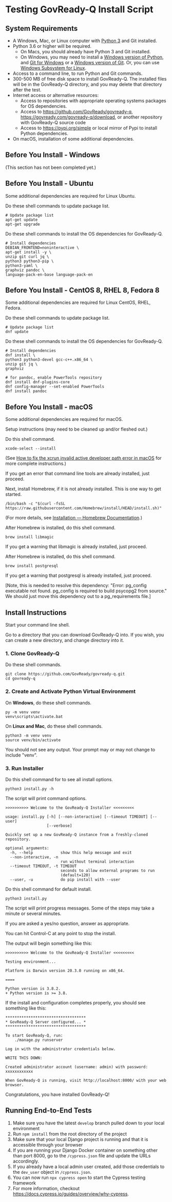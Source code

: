 # Testing GovReady-Q Install Script

## System Requirements

* A Windows, Mac, or Linux computer with [Python 3](https://www.python.org/downloads/) and Git installed.
* Python 3.6 or higher will be required.
  * On Macs, you should already have Python 3 and Git installed.
  * On Windows, you may need to install a [Windows version of Python](https://www.python.org/downloads/windows/), and [Git for Windows](https://gitforwindows.org/) or a [Windows version of Git](https://git-scm.com/download/win).  Or, you can use [Windows Subsystem for Linux](https://docs.microsoft.com/en-us/windows/wsl/install-win10).
* Access to a command line, to run Python and Git commands.
* 300-500 MB of free disk space to install GovReady-Q. The installed files will be in the GovReady-Q directory, and you may delete that directory after the test.
* Internet access or alternative resources:
  * Access to repositories with appropriate operating systems packages for OS dependencies.
  * Access to https://github.com/GovReady/govready-q, https://govready.com/govready-q/download, or another repository with GovReady-Q source code
  * Access to https://pypi.org/simple or local mirror of Pypi to install Python dependencies. 
* On macOS, installation of some additional dependencies.

## Before You Install - Windows

(This section has not been completed yet.)

## Before You Install - Ubuntu

Some additional dependencies are required for Linux Ubuntu.

Do these shell commands to update package list.

```shell
# Update package list
apt-get update
apt-get upgrade
```

Do these shell commands to install the OS dependencies for GovReady-Q.

```shell
# Install dependencies
DEBIAN_FRONTEND=noninteractive \
apt-get install -y \
unzip git curl jq \
python3 python3-pip \
python3-yaml \
graphviz pandoc \
language-pack-en-base language-pack-en
```

## Before You Install - CentOS 8, RHEL 8, Fedora 8

Some additional dependencies are required for Linux CentOS, RHEL, Fedora.

Do these shell commands to update package list.

```shell
# Update package list
dnf update
```

Do these shell commands to install the OS dependencies for GovReady-Q.

```shell
# Install dependencies
dnf install \
python3 python3-devel gcc-c++.x86_64 \
unzip git jq \
graphviz

# for pandoc, enable PowerTools repository
dnf install dnf-plugins-core
dnf config-manager --set-enabled PowerTools
dnf install pandoc
```

## Before You Install - macOS

Some additional dependencies are required for macOS.

Setup instructions (may need to be cleaned up and/or fleshed out.)

Do this shell command.

```shell
xcode-select --install
```

(See [How to fix the xcrun invalid active developer path error in macOS](https://flaviocopes.com/fix-xcrun-error-invalid-active-developer-path/) for more complete instructions.)

If you get an error that command line tools are already installed, just proceed.

Next, install Homebrew, if it is not already installed.  This is one way to get started.

```shell
/bin/bash -c "$(curl -fsSL https://raw.githubusercontent.com/Homebrew/install/HEAD/install.sh)"
```

(For more details, see [Installation — Homebrew Documentation](https://brew.sh/).)

After Homebrew is installed, do this shell command.

```shell
brew install libmagic
```

If you get a warning that libmagic is already installed, just proceed.

After Homebrew is installed, do this shell command.

```shell
brew install postgresql
```

If you get a warning that postgresql is already installed, just proceed.

[Note, this is needed to resolve this dependency: "Error: pg_config executable not found. pg_config is required to build psycopg2 from source." We should just move this dependency out to a pg_requirements file.]

## Install Instructions

Start your command line shell.

Go to a directory that you can download GovReady-Q into.  If you wish, you can create a new directory, and change directory into it.

### 1. Clone GovReady-Q

Do these shell commands.

```shell
git clone https://github.com/GovReady/govready-q.git
cd govready-q
```

### 2. Create and Activate Python Virtual Environmemt

On **Windows**, do these shell commands.

```shell
py -m venv venv
venv\scripts\activate.bat
```

On **Linux and Mac**, do these shell commands.

```shell
python3 -m venv venv
source venv/bin/activate
```

You should not see any output.  Your prompt may or may not change to include "venv".

### 3. Run Installer

Do this shell command for to see all install options.

```shell
python3 install.py -h
```

The script will print command options.

```shell
>>>>>>>>>> Welcome to the GovReady-Q Installer <<<<<<<<<

usage: install.py [-h] [--non-interactive] [--timeout TIMEOUT] [--user]
                  [--verbose]

Quickly set up a new GovReady-Q instance from a freshly-cloned repository.

optional arguments:
  -h, --help            show this help message and exit
  --non-interactive, -n
                        run without terminal interaction
  --timeout TIMEOUT, -t TIMEOUT
                        seconds to allow external programs to run
                        (default=120)
  --user, -u            do pip install with --user
```


Do this shell command for default install.

```shell
python3 install.py
```

The script will print progress messages. Some of the steps may take a minute or several minutes.

If you are asked a yes/no question, answer as appropriate.

You can hit Control-C at any point to stop the install.

The output will begin something like this:

```
>>>>>>>>>> Welcome to the GovReady-Q Installer <<<<<<<<<

Testing environment...

Platform is Darwin version 20.3.0 running on x86_64.

====

Python version is 3.8.2.
+ Python version is >= 3.8.
```

If the install and configuration completes properly, you should see something like this:

```
***********************************
* GovReady-Q Server configured... *
***********************************

To start GovReady-Q, run:
    ./manage.py runserver

Log in with the administrator credentials below.

WRITE THIS DOWN:

Created administrator account (username: admin) with password: xxxxxxxxxxxx

When GovReady-Q is running, visit http://localhost:8000/ with your web browser.
```

Congratulations, you have installed GovReady-Q!

## Running End-to-End Tests

1. Make sure you have the latest `develop` branch pulled down to your local environment
2. Run `npm install` from the root directory of the project
3. Make sure that your local Django project is running and that it is accessible through your browser
4. If you are running your Django Docker container on something other than port 8000, go to the `/cypress.json` file and update the URLs accordingly.
5. If you already have a local admin user created, add those credentials to the `dev_user` object in `/cypress.json`.
6. You can now run `npx cypress open` to start the Cypress testing framework
7. For more information, checkout https://docs.cypress.io/guides/overview/why-cypress.
